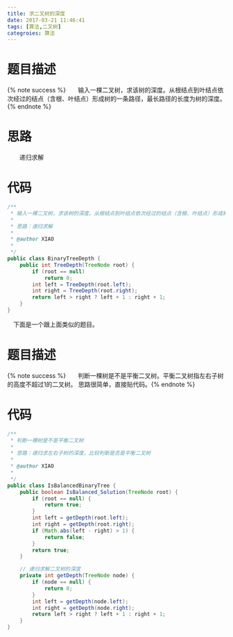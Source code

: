 ```yaml
---
title: 求二叉树的深度
date: 2017-03-21 11:46:41
tags: [算法,二叉树]
categroies: 算法
---
```

# 题目描述
{% note success %}&emsp;&emsp;输入一棵二叉树，求该树的深度。从根结点到叶结点依次经过的结点（含根、叶结点）形成树的一条路径，最长路径的长度为树的深度。  {% endnote %}
<!--more-->
# 思路
&emsp;&emsp;递归求解
# 代码
```java
/**
 * 输入一棵二叉树，求该树的深度。从根结点到叶结点依次经过的结点（含根、叶结点）形成树的一条路径，最长路径的长度为树的深度。
 * 
 * 思路：递归求解
 * 
 * @author XIAO
 *
 */
public class BinaryTreeDepth {
	public int TreeDepth(TreeNode root) {
		if (root == null)
			return 0;
		int left = TreeDepth(root.left);
		int right = TreeDepth(root.right);
		return left > right ? left + 1 : right + 1;
	}
}
```
&emsp;下面是一个跟上面类似的题目。
# 题目描述
{% note success %}&emsp;&emsp;判断一棵树是不是平衡二叉树。平衡二叉树指左右子树的高度不超过1的二叉树。
思路很简单，直接贴代码。{% endnote %}
# 代码
```java
/**
 * 判断一棵树是不是平衡二叉树
 * 
 * 思路：递归求左右子树的深度，比较判断是否是平衡二叉树
 * 
 * @author XIAO
 *
 */
public class IsBalancedBinaryTree {
	public boolean IsBalanced_Solution(TreeNode root) {
		if (root == null) {
			return true;
		}
		int left = getDepth(root.left);
		int right = getDepth(root.right);
		if (Math.abs(left - right) > 1) {
			return false;
		}
		return true;
	}

	// 递归求解二叉树的深度
	private int getDepth(TreeNode node) {
		if (node == null) {
			return 0;
		}
		int left = getDepth(node.left);
		int right = getDepth(node.right);
		return left > right ? left + 1 : right + 1;
	}
}
```
